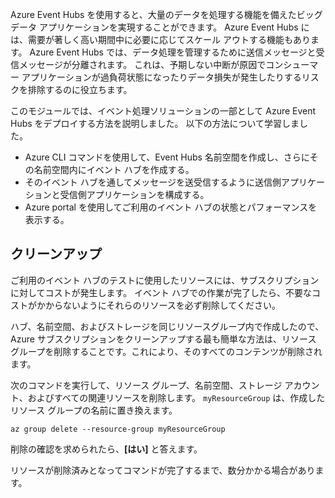 Azure Event Hubs を使用すると、大量のデータを処理する機能を備えたビッグ データ アプリケーションを実現することができます。 Azure Event Hubs には、需要が著しく高い期間中に必要に応じてスケール アウトする機能もあります。 Azure Event Hubs では、データ処理を管理するために送信メッセージと受信メッセージが分離されます。 これは、予期しない中断が原因でコンシューマー アプリケーションが過負荷状態になったりデータ損失が発生したりするリスクを排除するのに役立ちます。

このモジュールでは、イベント処理ソリューションの一部として Azure Event Hubs をデプロイする方法を説明しました。 以下の方法について学習しました。

- Azure CLI コマンドを使用して、Event Hubs 名前空間を作成し、さらにその名前空間内にイベント ハブを作成する。 
- そのイベント ハブを通してメッセージを送受信するように送信側アプリケーションと受信側アプリケーションを構成する。
- Azure portal を使用してご利用のイベント ハブの状態とパフォーマンスを表示する。

## <a name="clean-up"></a>クリーンアップ 
<!---TODO: Update for sandbox?--->

ご利用のイベント ハブのテストに使用したリソースには、サブスクリプションに対してコストが発生します。 イベント ハブでの作業が完了したら、不要なコストがかからないようにそれらのリソースを必ず削除してください。

ハブ、名前空間、およびストレージを同じリソースグループ内で作成したので、Azure サブスクリプションをクリーンアップする最も簡単な方法は、リソース グループを削除することです。これにより、そのすべてのコンテンツが削除されます。 

次のコマンドを実行して、リソース グループ、名前空間、ストレージ アカウント、およびすべての関連リソースを削除します。 `myResourceGroup` は、作成したリソース グループの名前に置き換えます。

```azurecli
az group delete --resource-group myResourceGroup
```

削除の確認を求められたら、**[はい]** と答えます。

リソースが削除済みとなってコマンドが完了するまで、数分かかる場合があります。
